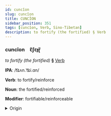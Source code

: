 ```yaml
---
id: cuncîon
slug: cuncîon
title: CUNCÎON
sidebar_position: 351
tags: [cuncîon, Verb, Sino-Tibetan]
description: to fortify (the fortified) § Verb
---
```


### cuncîon&emsp;<span kind="abugida">ꞇ̃ʃꞇɟɽ̃</span>

*to fortify (the fortified)* **§** [Verb](../../tags/Verb)

**IPA**: /t͡ɕʌn.ˈt͡ɕi.ɑn/

**Verb**: to fortify/reinforce

**Noun**: the fortified/reinforced

**Modifier**: fortifiable/reinforceable

<details>
    <summary>Origin</summary>
    Mandarin 增強 zēngqiáng /tsəŋ.tɕʰjaŋ/<br/>
    <em>Sino-Tibetan Language Family</em>
</details>